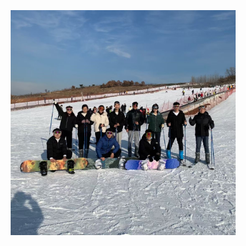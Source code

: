 <p style="width:970px;">
    <img src="/huaxue.jpg" align="left" width="360" hspace="5" vspace="5">
</p>
